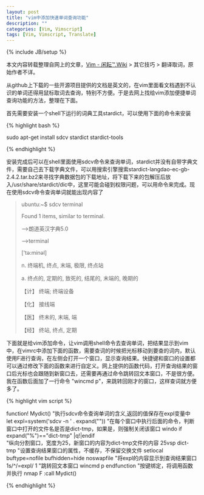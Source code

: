 ```yaml
---
layout: post
title: "vim中添加快速单词查询功能"
description: ""
categories: [Vim, Vimscript]
tags: [Vim, Vimscript, Translate]
---
```

{% include JB/setup %}

本文内容转载整理自网上的文章，[Vim - 闲耘™.Wiki](http://wiki.hotoo.me/Vim.html) > 其它技巧 > 翻译取词，原始作者不详。

从github上下载的一些开源项目提供的文档是英文的，在vim里面看文档遇到不认识的单词还得用鼠标取词去查询，特别不方便。于是去网上找给vim添加便捷单词查询功能的方法，整理在下面。

首先需要安装一个shell下运行的词典工具stardict，可以使用下面的命令来安装

{% highlight bash %}

sudo apt-get install sdcv stardict stardict-tools 

{% endhighlight %}

安装完成后可以在shell里面使用sdcv命令来查询单词，stardict并没有自带字典文件，需要自己去下载字典文件，可以用搜索引擎搜索stardict-langdao-ec-gb-2.4.2.tar.bz2来寻找字典数据包的下载地址，将下载下来的包解压后放入/usr/share/stardict/dic中，这里可能会碰到权限问题，可以用命令来完成。现在使用sdcv命令查询单词就能出现内容了

>ubuntu:~$ sdcv terminal
>
>Found 1 items, similar to terminal.
>
>-->朗道英汉字典5.0
>
>-->terminal
>
>\['tә:minәl\]
>
>n. 终端机, 终点, 末端, 极限, 终点站
>
>a. 终点的, 定期的, 致死的, 结尾的, 末端的, 晚期的
>
>【计】 终端; 终端设备
>
>【化】 接线端
>
>【医】 终末的, 末端, 端
>
>【经】 终站, 终点, 定期

下面就是给vim添加命令，让vim调用shell命令去查询单词，把结果显示到vim中，在vimrc中添加下面的函数，需要查词的时候把光标移动到要查的词内，默认使用F进行查询，在左侧会打开一个窗口，显示查询结果。快捷键和窗口的设置都可以通过修改下面的函数来进行自定义。网上提供的函数代码，打开查询结果的窗口后光标也会跟随到新窗口去，还需要再通过命令跳转回文本窗口，不是很方便。我在函数后面加了一行命令 "wincmd p"，来跳转回刚才的窗口，这样查词就方便多了。

{% highlight vim script %}

function! Mydict()
	"执行sdcv命令查询单词的含义,返回的值保存在expl变量中
	let expl=system('sdcv -n ' . expand(""))
	"在每个窗口中执行后面的命令，判断窗口中打开的文件名是否是dict-tmp，如果是，则强制关闭该窗口
	windo if expand("%")=="dict-tmp" |q!|endif	
	"纵向分割窗口，宽度为25，新窗口的内容为dict-tmp文件的内容
	25vsp dict-tmp
	"设置查询结果窗口的属性，不缓存，不保留交换文件
	setlocal buftype=nofile bufhidden=hide noswapfile
	"将expl的内容显示到查询结果窗口
	1s/^/=expl/
	1
	"跳转回文本窗口
	wincmd p
endfunction
"按键绑定，将调用函数并执行
nmap F :call Mydict()

{% endhighlight %}

